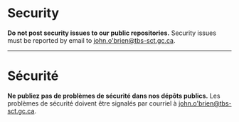 # Security

**Do not post security issues to our public repositories.** Security issues must be reported by email to <john.o'brien@tbs-sct.gc.ca>.

______________________

# Sécurité

**Ne publiez pas de problèmes de sécurité dans nos dépôts publics.** Les problèmes de sécurité doivent être signalés par courriel à <john.o'brien@tbs-sct.gc.ca>.
